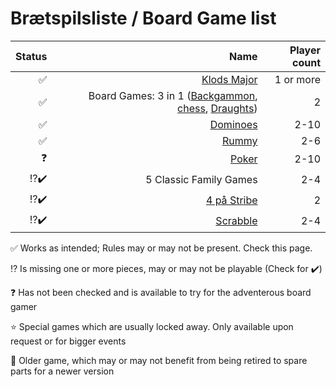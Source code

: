 # Brætspilsliste / Board Game list



|Status|Name|Player count|
|-------:|-----:|----:| 
|✅|[Klods Major](https://boardgamegeek.com/boardgame/20153/klumpeduns)|1 or more|
|✅|Board Games: 3 in 1 ([Backgammon](https://boardgamegeek.com/boardgame/2397/backgammon), [chess](https://boardgamegeek.com/boardgame/171/chess), [Draughts](https://boardgamegeek.com/boardgame/2083/checkers))|2|
|✅|[Dominoes](https://boardgamegeek.com/boardgame/2394/dominoes)|2-10|
|✅|[Rummy](https://boardgamegeek.com/boardgame/15878/rummy)|2-6|
|❓|[Poker](https://boardgamegeek.com/boardgame/1115/poker)|2-10|
|⁉️✔️|5 Classic Family Games|2-4|
|⁉️✔️|[4 på Stribe](https://boardgamegeek.com/boardgame/2719/connect-four)|2|
|⁉️✔️|[Scrabble](https://boardgamegeek.com/boardgame/320/scrabble)|2-4|






✅ Works as intended; Rules may or may not be present. Check this page.

⁉️ Is missing one or more pieces, may or may not be playable (Check for ✔️)

❓ Has not been checked and is available to try for the adventerous board gamer

⭐ Special games which are usually locked away. Only available upon request or for bigger events

👴 Older game, which may or may not benefit from being retired to spare parts for a newer version
